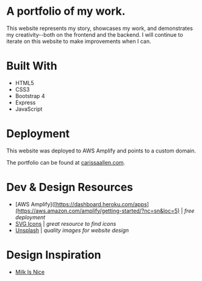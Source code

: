 # A portfolio of my work.

This website represents my story, showcases my work, and demonstrates my creativity--both on the frontend and the backend. I will continue to iterate on this website to make improvements when I can.

# Built With
* HTML5
* CSS3
* Bootstrap 4
* Express
* JavaScript

# Deployment 

This website was deployed to AWS Amplify and points to a custom domain.

The portfolio can be found at [carissaallen.com](https://www.carissaallen.com).

# Dev & Design Resources
* [AWS Amplify]([https://dashboard.heroku.com/apps](https://aws.amazon.com/amplify/getting-started/?nc=sn&loc=5) | _free deployment_
* [SVG Icons](https://iconmonstr.com/)  | _great resource to find icons_
* [Unsplash](https://unsplash.com/) | _quality images for website design_

# Design Inspiration
* [Milk Is Nice](https://milkisnice.com/)
